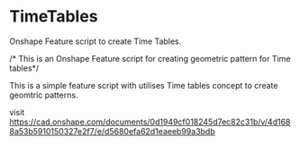 # TimeTables
Onshape Feature script to create Time Tables.

/* This is an Onshape Feature script for creating geometric pattern for Time tables*/

This is a simple feature script with utilises Time tables concept to create geomtric patterns.

visit https://cad.onshape.com/documents/0d1949cf018245d7ec82c31b/v/4d1688a53b5910150327e2f7/e/d5680efa62d1eaeeb99a3bdb
